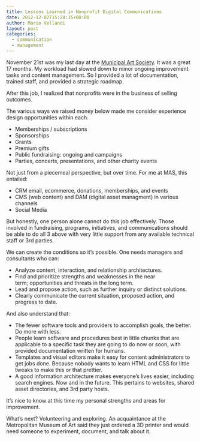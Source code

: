 ```yaml
---
title: Lessons Learned in Nonprofit Digital Communications
date: 2012-12-02T15:24:15+00:00
author: Mario Vellandi
layout: post
categories:
  - communication
  - management
---
```

November 21st was my last day at the [Municipal Art Society](http://mas.org). It was a great 17 months. My workload had slowed down to minor ongoing improvement tasks and content management. So I provided a lot of documentation, trained staff, and provided a strategic roadmap.

After this job, I realized that nonprofits were in the business of selling outcomes.

The various ways we raised money below made me consider experience design opportunities within each.

  * Memberships / subscriptions
  * Sponsorships
  * Grants
  * Premium gifts
  * Public fundraising: ongoing and campaigns
  * Parties, concerts, presentations, and other charity events

Not just from a piecemeal perspective, but over time. For me at MAS, this entailed:

  * CRM email, ecommerce, donations, memberships, and events
  * CMS (web content) and DAM (digital asset managment) in various channels
  * Social Media

But honestly, one person alone cannot do this job effectively. Those involved in fundraising, programs, initiatives, and communications should be able to do all 3 above with very little support from any available technical staff or 3rd parties.

We can create the conditions so it&#8217;s possible. One needs managers and consultants who can:

  * Analyze content, interaction, and relationship architectures.
  * Find and prioritize strengths and weaknesses in the near term; opportunities and threats in the long term.
  * Lead and propose action, such as further inquiry or distinct solutions.
  * Clearly communicate the current situation, proposed action, and progress to date.

And also understand that:

  * The fewer software tools and providers to accomplish goals, the better. Do more with less.
  * People learn software and procedures best in little chunks that are applicable to a specific task they are going to do now or soon, with provided documentation written for humans.
  * Templates and visual editors make it easy for content administrators to get jobs done. Because nobody wants to learn HTML and CSS for little tweaks to make this or that prettier.
  * A good information architecture makes everyone&#8217;s lives easier, including search engines. Now and in the future. This pertains to websites, shared asset directories, and 3rd party hosts.

It&#8217;s nice to know at this time my personal strengths and areas for improvement.

What&#8217;s next? Volunteering and exploring. An acquaintance at the Metropolitan Museum of Art said they just ordered a 3D printer and would need someone to experiment, document, and talk about it.
